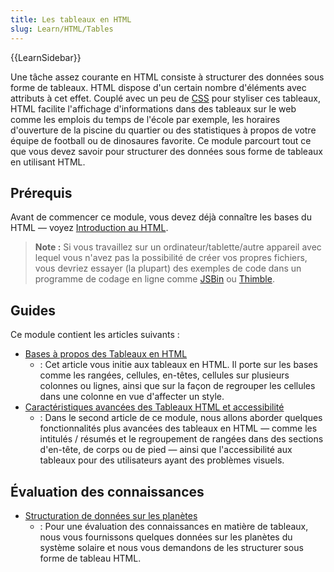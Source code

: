 ```yaml
---
title: Les tableaux en HTML
slug: Learn/HTML/Tables
---
```


{{LearnSidebar}}

Une tâche assez courante en HTML consiste à structurer des données sous forme de tableaux. HTML dispose d'un certain nombre d'éléments avec attributs à cet effet. Couplé avec un peu de [CSS](/fr/docs/Learn/CSS) pour styliser ces tableaux, HTML facilite l'affichage d'informations dans des tableaux sur le web comme les emplois du temps de l'école par exemple, les horaires d'ouverture de la piscine du quartier ou des statistiques à propos de votre équipe de football ou de dinosaures favorite. Ce module parcourt tout ce que vous devez savoir pour structurer des données sous forme de tableaux en utilisant HTML.

## Prérequis

Avant de commencer ce module, vous devez déjà connaître les bases du HTML — voyez [Introduction au HTML](/fr/docs/Learn/HTML/Introduction_to_HTML).

> **Note :** Si vous travaillez sur un ordinateur/tablette/autre appareil avec lequel vous n'avez pas la possibilité de créer vos propres fichiers, vous devriez essayer (la plupart) des exemples de code dans un programme de codage en ligne comme [JSBin](http://jsbin.com/) ou [Thimble](https://thimble.mozilla.org/).

## Guides

Ce module contient les articles suivants :

- [Bases à propos des Tableaux en HTML](/fr/docs/Learn/HTML/Tables/Basics)
  - : Cet article vous initie aux tableaux en HTML. Il porte sur les bases comme les rangées, cellules, en-têtes, cellules sur plusieurs colonnes ou lignes, ainsi que sur la façon de regrouper les cellules dans une colonne en vue d'affecter un style.
- [Caractéristiques avancées des Tableaux HTML et accessibilité](/fr/docs/Learn/HTML/Tables/Advanced)
  - : Dans le second article de ce module, nous allons aborder quelques fonctionnalités plus avancées des tableaux en HTML — comme les intitulés / résumés et le regroupement de rangées dans des sections d'en-tête, de corps ou de pied — ainsi que l'accessibilité aux tableaux pour des utilisateurs ayant des problèmes visuels.

## Évaluation des connaissances

- [Structuration de données sur les planètes](/fr/docs/Learn/HTML/Tables/Structuring_planet_data)
  - : Pour une évaluation des connaissances en matière de tableaux, nous vous fournissons quelques données sur les planètes du système solaire et nous vous demandons de les structurer sous forme de tableau HTML.
